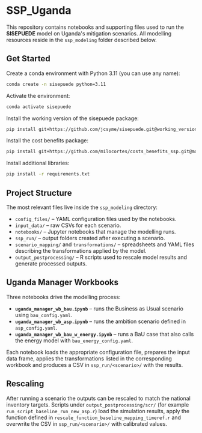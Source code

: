 # SSP_Uganda

This repository contains notebooks and supporting files used to run the
**SISEPUEDE** model on Uganda's mitigation scenarios. All modelling resources
reside in the `ssp_modeling` folder described below.

## Get Started

Create a conda environment with Python 3.11 (you can use any name):

```bash
conda create -n sisepuede python=3.11
```

Activate the environment:

```bash
conda activate sisepuede
```

Install the working version of the sisepuede package:

```bash
pip install git+https://github.com/jcsyme/sisepuede.git@working_version
```

Install the cost benefits package:

```bash
pip install git+https://github.com/milocortes/costs_benefits_ssp.git@main
```

Install additional libraries:

```bash
pip install -r requirements.txt
```

## Project Structure

The most relevant files live inside the `ssp_modeling` directory:

- `config_files/` – YAML configuration files used by the notebooks.
- `input_data/` – raw CSVs for each scenario.
- `notebooks/` – Jupyter notebooks that manage the modelling runs.
- `ssp_run/` – output folders created after executing a scenario.
- `scenario_mapping/` and `transformations/` – spreadsheets and YAML files
  describing the transformations applied by the model.
- `output_postprocessing/` – R scripts used to rescale model results and
  generate processed outputs.

## Uganda Manager Workbooks

Three notebooks drive the modelling process:

- **`uganda_manager_wb_bau.ipynb`** – runs the Business as Usual scenario using
  `bau_config.yaml`.
- **`uganda_manager_wb_asp.ipynb`** – runs the ambition scenario defined in
  `asp_config.yaml`.
- **`uganda_manager_wb_bau_w_energy.ipynb`** – runs a BaU case that also calls
  the energy model with `bau_energy_config.yaml`.

Each notebook loads the appropriate configuration file, prepares the input data
frame, applies the transformations listed in the corresponding workbook and
produces a CSV in `ssp_run/<scenario>/` with the results.

## Rescaling

After running a scenario the outputs can be rescaled to match the national
inventory targets.  Scripts under
`output_postprocessing/scr/` (for example
`run_script_baseline_run_new_asp.r`) load the simulation results, apply the
function defined in `rescale_function_baseline_mapping_timeref.r` and overwrite
the CSV in `ssp_run/<scenario>/` with calibrated values.

